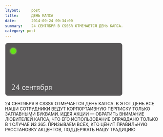```yaml
---
layout:     post
title:      ДЕНЬ КАПСА
date:       2014-09-24 09:34:00
summary:    24 СЕНТЯБРЯ В CSSSR ОТМЕЧАЕТСЯ ДЕНЬ КАПСА.
category: post
---
```

![24 сентября — день капса](/images/day-of-caps.jpg)

24 СЕНТЯБРЯ В CSSSR ОТМЕЧАЕТСЯ ДЕНЬ КАПСА. В ЭТОТ ДЕНЬ ВСЕ НАШИ СОТРУДНИКИ ВЕДУТ КОРПОРТАИВНУЮ ПЕРПИСКУ ТОЛЬКО ЗАГЛАВНЫМИ БУКВАМИ. ИДЕЯ АКЦИИ — ОБРАТИТЬ ВНИМАНИЕ ЛЮБИТЕЛЕЙ КАПСА, ЧТО ЕГО ИСПОЛЬЗОВАНИЕ ОПРАВДАНО ТОЛЬКО В 1 СЛУЧАЕ ИЗ 365. ПРИЗЫВАЕМ ВСЕХ, КТО ЦЕНИТ ПРАВИЛЬНУЮ РАССТАНОВКУ АКЦЕНТОВ, ПОДДЕРЖАТЬ НАШУ ТРАДИЦИЮ.
